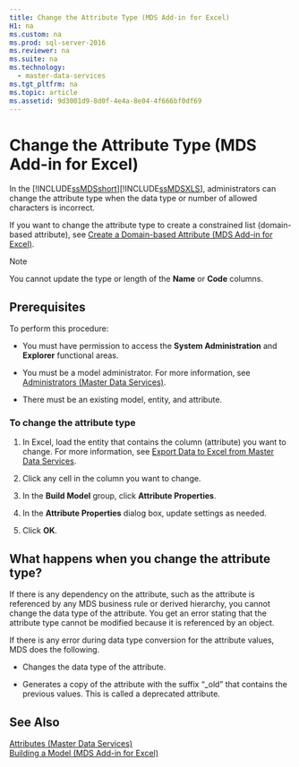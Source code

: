 ```yaml
---
title: Change the Attribute Type (MDS Add-in for Excel)
H1: na
ms.custom: na
ms.prod: sql-server-2016
ms.reviewer: na
ms.suite: na
ms.technology: 
  - master-data-services
ms.tgt_pltfrm: na
ms.topic: article
ms.assetid: 9d3001d9-8d0f-4e4a-8e04-4f666bf0df69
---
```

# Change the Attribute Type (MDS Add-in for Excel)
  In the [!INCLUDE[ssMDSshort](../../Token/Other/ssMDSshort_md.md)][!INCLUDE[ssMDSXLS](../../Token/Other/ssMDSXLS_md.md)], administrators can change the attribute type when the data type or number of allowed characters is incorrect.  
  
 If you want to change the attribute type to create a constrained list \(domain\-based attribute\), see [Create a Domain-based Attribute &#40;MDS Add-in for Excel&#41;](../../Topics/TopicNameContainA/Create-a-Domain-based-Attribute--MDS-Add-in-for-Excel-.md).  
  
> [!NOTE]  
>  You cannot update the type or length of the **Name** or **Code** columns.  
  
## Prerequisites  
 To perform this procedure:  
  
-   You must have permission to access the **System Administration** and **Explorer** functional areas.  
  
-   You must be a model administrator. For more information, see [Administrators &#40;Master Data Services&#41;](../../Topics/TopicNameNotContainA/Administrators--Master-Data-Services-.md).  
  
-   There must be an existing model, entity, and attribute.  
  
### To change the attribute type  
  
1.  In Excel, load the entity that contains the column \(attribute\) you want to change. For more information, see [Export Data to Excel from Master Data Services](../../Topics/TopicNameNotContainA/Export-Data-to-Excel-from-Master-Data-Services.md).  
  
2.  Click any cell in the column you want to change.  
  
3.  In the **Build Model** group, click **Attribute Properties**.  
  
4.  In the **Attribute Properties** dialog box, update settings as needed.  
  
5.  Click **OK**.  
  
## What happens when you change the attribute type?  
 If there is any dependency on the attribute, such as the attribute is referenced by any MDS business rule or derived hierarchy, you cannot change the data type of the attribute. You get an error stating that the attribute type cannot be modified because it is referenced by an object.  
  
 If there is any error during data type conversion for the attribute values, MDS does the following.  
  
-   Changes the data type of the attribute.  
  
-   Generates a copy of the attribute with the suffix “\_old” that contains the previous values. This is called a deprecated attribute.  
  
## See Also  
 [Attributes &#40;Master Data Services&#41;](../../Topics/TopicNameNotContainA/Attributes--Master-Data-Services-.md)   
 [Building a Model &#40;MDS Add-in for Excel&#41;](../../Topics/TopicNameContainA/Building-a-Model--MDS-Add-in-for-Excel-.md)  
  
  